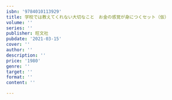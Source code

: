 ```yaml
---
isbn: '9784010113929'
title: 学校では教えてくれない大切なこと　お金の感覚が身につくセット（仮）
volume: ''
series: ''
publisher: 旺文社
pubdate: '2021-03-15'
cover: ''
author: ''
description: ''
price: '1980'
genre: ''
target: ''
format: ''
content: ''

---
```

